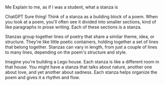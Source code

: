 Me
Explain to me, as if I was a student, what a stanza is

ChatGPT
Sure thing! Think of a stanza as a building block of a poem. When you look at a poem, you'll often see it divided into smaller sections, kind of like paragraphs in prose writing. Each of these sections is a stanza.

Stanzas group together lines of poetry that share a similar theme, idea, or structure. They're like little poetic containers, holding together a set of lines that belong together. Stanzas can vary in length, from just a couple of lines to many lines, depending on the poem's structure and style.

Imagine you're building a Lego house. Each stanza is like a different room in that house. You might have a stanza that talks about nature, another one about love, and yet another about sadness. Each stanza helps organize the poem and gives it a rhythm and flow.